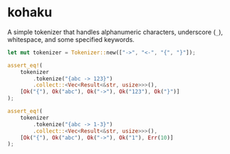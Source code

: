 # kohaku
A simple tokenizer that handles alphanumeric characters, underscore (`_`), whitespace, and some specified keywords.

```rust
let mut tokenizer = Tokenizer::new(["->", "<-", "{", "}"]);

assert_eq!(
    tokenizer
        .tokenize("{abc -> 123}")
        .collect::<Vec<Result<&str, usize>>>(),
    [Ok("{"), Ok("abc"), Ok("->"), Ok("123"), Ok("}")]
);

assert_eq!(
    tokenizer
        .tokenize("{abc -> 1-3}")
        .collect::<Vec<Result<&str, usize>>>(),
    [Ok("{"), Ok("abc"), Ok("->"), Ok("1"), Err(10)]
);
```
